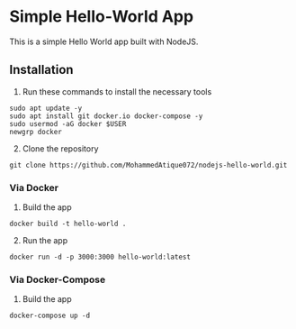 # Simple Hello-World App
This is a simple Hello World app built with NodeJS.

## Installation
1. Run these commands to install the necessary tools
```
sudo apt update -y
sudo apt install git docker.io docker-compose -y
sudo usermod -aG docker $USER
newgrp docker
```

2. Clone the repository
```
git clone https://github.com/MohammedAtique072/nodejs-hello-world.git
```

### Via Docker
1. Build the app
```
docker build -t hello-world .
```

2. Run the app
```
docker run -d -p 3000:3000 hello-world:latest
```

### Via Docker-Compose
1. Build the app
```
docker-compose up -d
```
